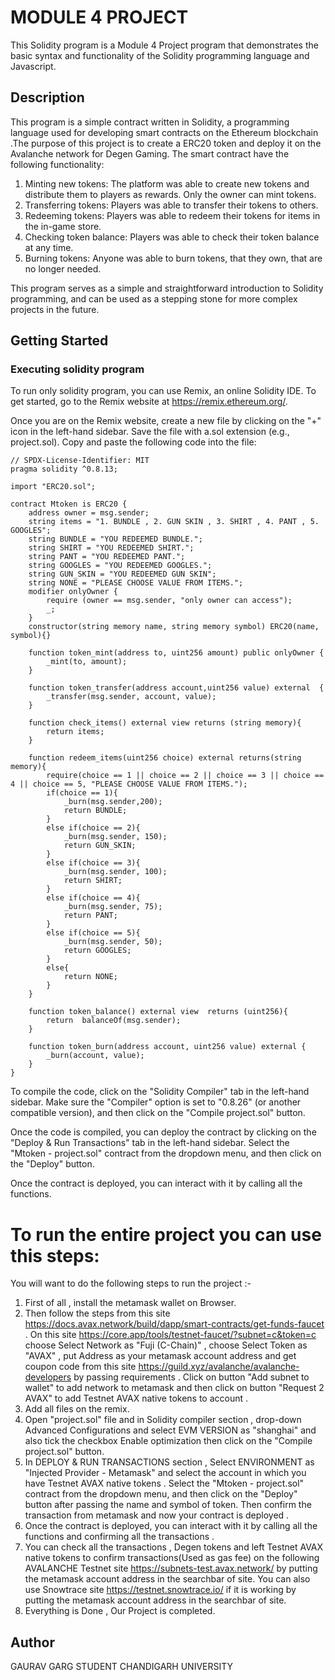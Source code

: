 
# MODULE 4 PROJECT

This Solidity program is a Module 4 Project program that demonstrates the basic syntax and functionality of the Solidity programming language and Javascript.
## Description

This program is a simple contract written in Solidity, a programming language used for developing smart contracts on the Ethereum blockchain .The purpose of this project is to create a ERC20 token and deploy it on the Avalanche network for Degen Gaming. The smart contract have the following functionality:
1. Minting new tokens: The platform was able to create new tokens and distribute them to players as rewards. Only the owner can mint tokens.
2. Transferring tokens: Players was able to transfer their tokens to others.
3. Redeeming tokens: Players was able to redeem their tokens for items in the in-game store.
4. Checking token balance: Players was able to check their token balance at any time.
5. Burning tokens: Anyone was able to burn tokens, that they own, that are no longer needed.
   
This program serves as a simple and straightforward introduction to Solidity programming, and can be used as a stepping stone for more complex projects in the future.

## Getting Started

### Executing solidity program

To run only solidity program, you can use Remix, an online Solidity IDE. To get started, go to the Remix website at https://remix.ethereum.org/.

Once you are on the Remix website, create a new file by clicking on the "+" icon in the left-hand sidebar. Save the file with a.sol extension (e.g., project.sol). Copy and paste the following code into the file:

```solidity
// SPDX-License-Identifier: MIT
pragma solidity ^0.8.13;

import "ERC20.sol";

contract Mtoken is ERC20 {
    address owner = msg.sender;
    string items = "1. BUNDLE , 2. GUN SKIN , 3. SHIRT , 4. PANT , 5. GOOGLES";
    string BUNDLE = "YOU REDEEMED BUNDLE.";
    string SHIRT = "YOU REDEEMED SHIRT.";
    string PANT = "YOU REDEEMED PANT.";
    string GOOGLES = "YOU REDEEMED GOOGLES.";
    string GUN_SKIN = "YOU REDEEMED GUN SKIN";
    string NONE = "PLEASE CHOOSE VALUE FROM ITEMS.";
    modifier onlyOwner { 
        require (owner == msg.sender, "only owner can access");
        _;
    }
    constructor(string memory name, string memory symbol) ERC20(name, symbol){} 

    function token_mint(address to, uint256 amount) public onlyOwner {
        _mint(to, amount);
    }

    function token_transfer(address account,uint256 value) external  {
        _transfer(msg.sender, account, value);
    }

    function check_items() external view returns (string memory){
        return items;
    }

    function redeem_items(uint256 choice) external returns(string memory){
        require(choice == 1 || choice == 2 || choice == 3 || choice == 4 || choice == 5, "PLEASE CHOOSE VALUE FROM ITEMS.");
        if(choice == 1){
            _burn(msg.sender,200);
            return BUNDLE;
        }
        else if(choice == 2){
            _burn(msg.sender, 150);
            return GUN_SKIN;
        }
        else if(choice == 3){
            _burn(msg.sender, 100);
            return SHIRT;
        }
        else if(choice == 4){
            _burn(msg.sender, 75);
            return PANT;
        }
        else if(choice == 5){
            _burn(msg.sender, 50);
            return GOOGLES;
        }
        else{
            return NONE;
        }
    }

    function token_balance() external view  returns (uint256){
        return  balanceOf(msg.sender);
    }

    function token_burn(address account, uint256 value) external {
        _burn(account, value);
    }
}
```

To compile the code, click on the "Solidity Compiler" tab in the left-hand sidebar. Make sure the "Compiler" option is set to "0.8.26" (or another compatible version), and then click on the "Compile project.sol" button.

Once the code is compiled, you can deploy the contract by clicking on the "Deploy & Run Transactions" tab in the left-hand sidebar. Select the "Mtoken - project.sol" contract from the dropdown menu, and then click on the "Deploy" button.

Once the contract is deployed, you can interact with it by calling all the functions. 

# To run the entire project you can use this steps:

You will want to do the following steps to run the project :-

1. First of all , install the metamask wallet on Browser.
2. Then follow the steps from this site https://docs.avax.network/build/dapp/smart-contracts/get-funds-faucet . On this site https://core.app/tools/testnet-faucet/?subnet=c&token=c choose Select Network as "Fuji (C-Chain)" , choose Select Token as "AVAX" , put Address as your metamask account address and get coupon code from this site https://guild.xyz/avalanche/avalanche-developers by passing requirements . Click on button "Add subnet to wallet" to add network to metamask and then click on button "Request 2 AVAX" to add Testnet AVAX native tokens to account .
3. Add all files on the remix.
4. Open "project.sol" file and in Solidity compiler section , drop-down Advanced Configurations and select EVM VERSION as "shanghai" and also tick the checkbox Enable optimization then click on the "Compile project.sol" button.
5. In DEPLOY & RUN TRANSACTIONS section , Select ENVIRONMENT as "Injected Provider - Metamask" and select the account in which you have Testnet AVAX native tokens . Select the "Mtoken - project.sol" contract from the dropdown menu, and then click on the "Deploy" button after passing the name and symbol of token. Then confirm the transaction from metamask and now your contract is deployed .
6. Once the contract is deployed, you can interact with it by calling all the functions and confirming all the transactions .
7. You can check all the transactions , Degen tokens and left Testnet AVAX native tokens to confirm transactions(Used as gas fee) on the following AVALANCHE Testnet site https://subnets-test.avax.network/  by putting the metamask account address in the searchbar of site. You can also use Snowtrace site https://testnet.snowtrace.io/ if it is working by putting the metamask account address in the searchbar of site.
8. Everything is Done , Our Project is completed.


## Author

GAURAV GARG
STUDENT
CHANDIGARH UNIVERSITY
